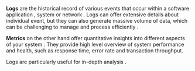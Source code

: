 
**Logs** are the historical record of various events that occur within a software application , system or network . Logs can offer extensive details about individual event, but they can also generate massive volume of data, which can be challenging to manage and process efficiently .

**Metrics** on the other hand offer quantitative insights into different aspects of your system . 
They provide high level overview of system performance and health, such as response time, error rate and transaction throughput. 

Logs are particularly useful for in-depth analysis . 

